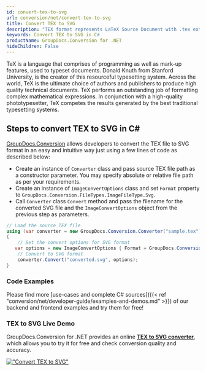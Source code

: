 ```yaml
---
id: convert-tex-to-svg
url: conversion/net/convert-tex-to-svg
title: Convert TEX to SVG
description: "TEX format represents LaTeX Source Document with .tex extension. Learn how to convert TEX to SVG file programmatically in C# language using GroupDocs.Conversion for .NET library."
keywords: Convert TEX to SVG in C#
productName: GroupDocs.Conversion for .NET
hideChildren: False
---
```


TeX is a language that comprises of programming as well as mark-up features, used to typeset documents. Donald Knuth from Stanford University, is the creator of this resourceful typesetting system. Across the world, TeX is the ultimate choice of authors and publishers to produce high quality technical documents. TeX performs an outstanding job of formatting complex mathematical expressions. In conjunction with a high-quality phototypesetter, TeX competes the results generated by the best traditional typesetting systems.

## Steps to convert TEX to SVG in C#

[GroupDocs.Conversion](https://products.groupdocs.com/conversion/net) allows developers to convert the TEX file to SVG format in an easy and intuitive way just using a few lines of code as described below:

* Create an instance of `Converter` class and pass source TEX file path as a constructor parameter. You may specify absolute or relative file path as per your requirements. 
* Create an instance of `ImageConvertOptions` class and set `Format` property to `GroupDocs.Conversion.FileTypes.ImageFileType.Svg`.
* Call `Converter` class `Convert` method and pass the filename for the converted SVG file and the `ImageConvertOptions` object from the previous step as parameters.

```csharp
// Load the source TEX file
using (var converter = new GroupDocs.Conversion.Converter("sample.tex"))
{
    // Set the convert options for SVG format
   var options = new ImageConvertOptions { Format = GroupDocs.Conversion.FileTypes.ImageFileType.Svg };
    // Convert to SVG format
    converter.Convert("converted.svg", options);
}
```

### Code Examples

Please find more [use-cases and complete C# sources]({{< ref "conversion/net/developer-guide/examples-and-demos.md" >}}) of our backend and frontend examples and try them for free!

### TEX to SVG Live Demo

GroupDocs.Conversion for .NET provides an online [**TEX to SVG converter**](https://products.groupdocs.app/conversion/tex-to-svg), which allows you to try it for free and check conversion quality and accuracy.

[!["Convert TEX to SVG"](conversion/net/images/convert-to-svg/convert-tex-to-svg.png)](https://products.groupdocs.app/conversion/tex-to-svg)